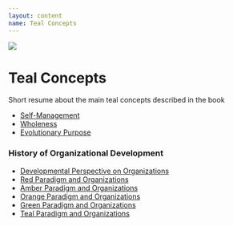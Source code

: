 ```yaml
---
layout: content
name: Teal Concepts
---
```

![](/media/fundamental-assumptions.jpg)

# Teal Concepts

Short resume about the main teal concepts described in the book

* [Self-Management](/theory/self-management/)
* [Wholeness](/theory/wholeness/)
* [Evolutionary Purpose](/theory/evolutionary-purpose/)


### History of Organizational Development

* [Developmental Perspective on Organizations](/theory/developmental-perspective-on-organizations/)
* [Red Paradigm and Organizations](/theory/red-organizations/)
* [Amber Paradigm and Organizations](/theory/amber-paradigm-and-organizations/)
* [Orange Paradigm and Organizations](/theory/orange-paradigm-and-organizations/)
* [Green Paradigm and Organizations](/theory/green-paradigm-and-organizations/)
* [Teal Paradigm and Organizations](/theory/teal-paradigm-and-organizations/)